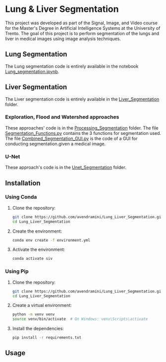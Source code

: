 # Lung & Liver Segmentation

This project was developed as part of the Signal, Image, and Video course for the Master's Degree in Artificial Intelligence Systems at the University of Trento.
The goal of this project is to perform segmentation of the lungs and liver in medical images using image analysis techniques.
## Lung Segmentation
The Lung segmentation code is entirely available in the notebook [Lung_segmentation.ipynb](Lung_Segmentation/lung_segmentation.ipynb).

## Liver Segmentation
The Liver segmentation code is entirely available in the [Liver_Segmentation](Liver_Segmentation) folder.
### Exploration, Flood and Watershed approaches
These approaches' code is in the [Processing_Segmentation](Liver_Segmentation/Processing_Segmentation) folder.
The file [Segmentation_Functions.py](Liver_Segmentation/Processing_Segmentation/segmentation_functions.py) contains the 3 functions for segmentation used.
The file [Combined_Segmentation_GUI.py](Liver_Segmentation/Processing_Segmentation/Combined_Segmentation_GUI.py) is the code of a GUI for conducting segmentation.given a medical image.
### U-Net
These approach's code is in the [Unet_Segmentation](Liver_Segmentation/Unet_Segmentation) folder.

## Installation

### Using Conda
1. Clone the repository:
   ```bash
   git clone https://github.com/avendramini/Lung_Liver_Segmentation.git
   cd Lung_Liver_Segmentation
   ```
2. Create the environment:
   ```bash
   conda env create -f environment.yml
   ```
3. Activate the environment:
   ```bash
   conda activate siv
   ```

### Using Pip
1. Clone the repository:
   ```bash
   git clone https://github.com/avendramini/Lung_Liver_Segmentation.git
   cd Lung_Liver_Segmentation
   ```
2. Create a virtual environment:
   ```bash
   python -m venv venv
   source venv/bin/activate  # On Windows: venv\Scripts\activate
   ```
3. Install the dependencies:
   ```bash
   pip install -r requirements.txt
   ```

## Usage


